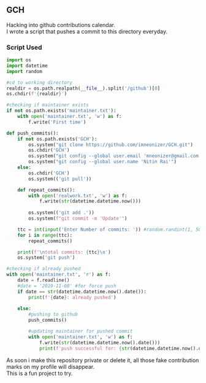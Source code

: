 ## GCH

Hacking into github contributions calendar.  
I wrote a script that pushes a commit to this directory everyday.

### Script Used
````python
import os
import datetime
import random

#cd to working directory
realdir = os.path.realpath(__file__).split('/github')[0]
os.chdir(f'{realdir}')

#checking if maintainer exists
if not os.path.exists('maintainer.txt'):
    with open('maintainer.txt', 'w') as f:
        f.write('First time')

def push_commits():
    if not os.path.exists('GCH'):
        os.system("git clone https://github.com/imneonizer/GCH.git")
        os.chdir('GCH')
        os.system("git config --global user.email 'mneonizer@gmail.com'")
        os.system("git config --global user.name 'Nitin Rai'")
    else:
        os.chdir('GCH')
        os.system(('git pull'))

    def repeat_commits():
        with open('realwork.txt', 'w') as f:
            f.write(str(datetime.datetime.now()))
            
        os.system(('git add .'))
        os.system(f"git commit -m 'Update'")

    ttc = int(input('Enter Number of commits: ')) #random.randint(1, 50)
    for i in range(ttc):
        repeat_commits()

    print(f'\ntotal commits: {ttc}\n')
    os.system('git push')

#checking if already pushed
with open('maintainer.txt', 'r') as f:
    date = f.readline()
    #date = '2019-11-08' #for force push
    if date == str(datetime.datetime.now().date()):
        print(f'{date}: already pushed')
    
    else:
        #pushing to github
        push_commits()

        #updating maintainer for pushed commit
        with open('maintainer.txt', 'w') as f:
            f.write(str(datetime.datetime.now().date()))
            print(f'push successful for: {str(datetime.datetime.now().date())}')
````

As soon i make this repository private or delete it, all those fake contribution marks on my profile will disappear.  
This is a fun project to try.
